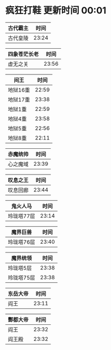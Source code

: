 # 疯狂打鞋 更新时间 00:01

| 古代霸主   | 时间    |
|--------|-------|
| 古代皇陵 | 23:24 |

| 四象苍茫长老   | 时间    |
|--------|-------|
| 虚无之关 | 23:56 |

| 间王   | 时间    |
|--------|-------|
| 地狱16重 | 22:59 |
| 地狱17重 | 23:38 |
| 地狱1重 | 22:59 |
| 地狱4重 | 23:58 |
| 地狱5重 | 22:56 |
| 地狱8重 | 22:11 |

| 赤魔统帅   | 时间    |
|--------|-------|
| 心之魔域 | 23:39 |

| 叹息之王   | 时间    |
|--------|-------|
| 叹息回廊 | 23:44 |

| 鬼火人马   | 时间    |
|--------|-------|
| 玲珑塔77层 | 23:14 |

| 魔界巨兽   | 时间    |
|--------|-------|
| 玲珑塔76层 | 23:40 |

| 魔界统领   | 时间    |
|--------|-------|
| 玲珑塔5层 | 23:38 |
| 玲珑塔75层 | 23:38 |

| 东岳大帝   | 时间    |
|--------|-------|
| 阎王 | 23:11 |

| 酆都大帝   | 时间    |
|--------|-------|
| 阎王 | 23:32 |
| 阎王殿 | 23:32 |